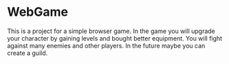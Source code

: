# WebGame
This is a project for a simple browser game. In the game you will upgrade your character by gaining levels and bought better equipment. You will fight against many enemies and other players. In the future maybe you can create a guild. 
